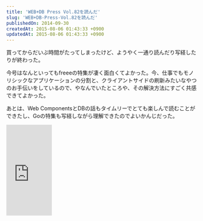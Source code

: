 ```yaml
---
title: 'WEB+DB Press Vol.82を読んだ'
slug: 'WEB+DB-Press-Vol.82を読んだ'
publishedOn: 2014-09-30
createdAt: 2015-08-06 01:43:33 +0900
updatedAt: 2015-08-06 01:43:33 +0900
---
```

買ってからだいぶ時間がたってしまったけど、ようやく一通り読んだり写経したりが終わった。

今号はなんといってもfreeeの特集が凄く面白くてよかった。今、仕事でもモノリシックなアプリケーションの分割と、クライアントサイドの刷新みたいなやつのお手伝いをしているので、やなんでいたところや、その解決方法にすごく共感できてよかった。

あとは、Web ComponentsとDBの話もタイムリーでとても楽しんで読むことができたし、Goの特集も写経しながら理解できたのでよいかんじだった。

<iframe src="https://rcm-fe.amazon-adsystem.com/e/cm?t=shucreamnet-22&o=9&p=8&l=as1&asins=4774166278&ref=tf_til&fc1=000000&IS2=1&lt1=_blank&m=amazon&lc1=0000FF&bc1=000000&bg1=FFFFFF&f=ifr" style="width:120px;height:240px;" scrolling="no" marginwidth="0" marginheight="0" frameborder="0"></iframe>
